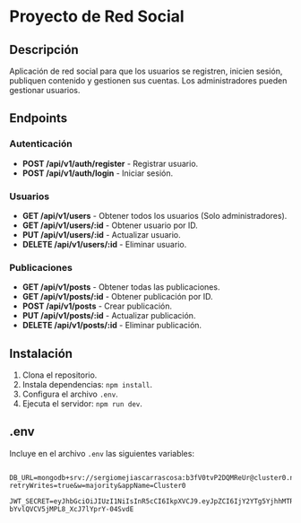 # Proyecto de Red Social

## Descripción

Aplicación de red social para que los usuarios se registren, inicien sesión, publiquen contenido y gestionen sus cuentas. Los administradores pueden gestionar usuarios.

## Endpoints

### Autenticación

- **POST /api/v1/auth/register** - Registrar usuario.
- **POST /api/v1/auth/login** - Iniciar sesión.

### Usuarios

- **GET /api/v1/users** - Obtener todos los usuarios (Solo administradores).
- **GET /api/v1/users/:id** - Obtener usuario por ID.
- **PUT /api/v1/users/:id** - Actualizar usuario.
- **DELETE /api/v1/users/:id** - Eliminar usuario.

### Publicaciones

- **GET /api/v1/posts** - Obtener todas las publicaciones.
- **GET /api/v1/posts/:id** - Obtener publicación por ID.
- **POST /api/v1/posts** - Crear publicación.
- **PUT /api/v1/posts/:id** - Actualizar publicación.
- **DELETE /api/v1/posts/:id** - Eliminar publicación.

## Instalación

1. Clona el repositorio.
2. Instala dependencias: `npm install`.
3. Configura el archivo `.env`.
4. Ejecuta el servidor: `npm run dev`.

## .env

Incluye en el archivo `.env` las siguientes variables:

```env
  DB_URL=mongodb+srv://sergiomejiascarrascosa:b3fV0tvP2DQMReUr@cluster0.nt9prwn.mongodb.net/?retryWrites=true&w=majority&appName=Cluster0
  JWT_SECRET=eyJhbGciOiJIUzI1NiIsInR5cCI6IkpXVCJ9.eyJpZCI6IjY2YTg5YjhhMTRlMDFkNzY1Y2ZhOGNkNiIsImlhdCI6MTcyMjMyNzEzNywiZXhwIjoxNzUzODg0NzM3fQ.KSWHl4IGkrk-bYvlQVCV5jMPL8_XcJ7lYprY-04SvdE
```
